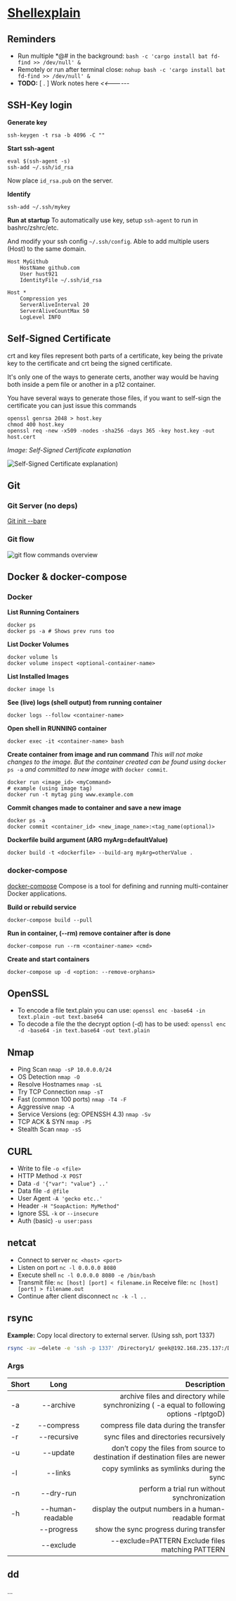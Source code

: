 # [Shellexplain](https://explainshell.com/)

## Reminders
- Run multiple *@# in the background: `bash -c 'cargo install bat fd-find >> /dev/null' &`
- Remotely or run after terminal close: `nohup bash -c 'cargo install bat fd-find >> /dev/null' &`
- **TODO:** [ . ] Work notes here *<<------*

## SSH-Key login
**Generate key**
<pre><code class="bash">ssh-keygen -t rsa -b 4096 -C "<email>"
</code></pre>

**Start ssh-agent**
<pre><code class="bash">eval $(ssh-agent -s)
ssh-add ~/.ssh/id_rsa
</code></pre>

Now place `id_rsa.pub` on the server.


**Identify**
<pre><code class="bash">ssh-add ~/.ssh/mykey
</code></pre>

**Run at startup**
To automatically use key, setup `ssh-agent` to run in bashrc/zshrc/etc.

And modify your ssh config `~/.ssh/config`. Able to add multiple users (Host) to the same domain.
<pre><code class="bash">Host MyGithub
    HostName github.com
    User hust921
    IdentityFile ~/.ssh/id_rsa

Host *
    Compression yes
    ServerAliveInterval 20
    ServerAliveCountMax 50
    LogLevel INFO
</code></pre>

## Self-Signed Certificate
crt and key files represent both parts of a certificate, key being the private key to the certificate and crt being the signed certificate.

It's only one of the ways to generate certs, another way would be having both inside a pem file or another in a p12 container.

You have several ways to generate those files, if you want to self-sign the certificate you can just issue this commands

<pre><code class="bash">openssl genrsa 2048 > host.key
chmod 400 host.key
openssl req -new -x509 -nodes -sha256 -days 365 -key host.key -out host.cert
</code></pre>

*Image: Self-Signed Certificate explanation*

![Self-Signed Certificate explanation](../images/self-signed-certificate.PNG))

## Git
### Git Server (no deps)
[Git init --bare](https://git-scm.com/book/en/v2/Git-on-the-Server-Setting-Up-the-Server)

### Git flow
![git flow commands overview](../images/git-flow-commands.png)

## Docker & docker-compose
### Docker
**List Running Containers**
<pre><code class="bash">docker ps
docker ps -a # Shows prev runs too
</code></pre>

**List Docker Volumes**
<pre><code class="bash">docker volume ls
docker volume inspect &lt;optional-container-name&gt;
</code></pre>

**List Installed Images**
<pre><code class="bash">docker image ls
</code></pre>

**See (live) logs (shell output) from running container**
<pre><code class="bash">docker logs --follow &lt;container-name&gt;
</code></pre>

**Open shell in RUNNING container**
<pre><code class="bash">docker exec -it &lt;container-name&gt; bash
</code></pre>

**Create container from image and run command**
*This will not make changes to the image. But the container created can be found using* `docker ps -a` *and committed to new image with* `docker commit`.
<pre><code class="bash">docker run &lt;image_id&gt; &lt;myCommand&gt;
# example (using image tag)
docker run -t mytag ping www.example.com
</code></pre>

**Commit changes made to container and save a new image**
<pre><code class="bash">docker ps -a 
docker commit &lt;container_id&gt; &lt;new_image_name&gt;:&lt;tag_name(optional)&gt;
</code></pre>

**Dockerfile build argument (ARG myArg=defaultValue)**
<pre><code class="bash">docker build -t &lt;dockerfile&gt; --build-arg myArg=otherValue .
</code></pre>

### docker-compose
[docker-compose](https://docs.docker.com/compose/) Compose is a tool for defining and running multi-container Docker applications.

**Build or rebuild service**
<pre><code class="bash">docker-compose build --pull
</code></pre>

**Run <cmd> in container, (--rm) remove container after <cmd> is done**
<pre><code class="bash">docker-compose run --rm &lt;container-name&gt; &lt;cmd&gt;
</code></pre>

**Create and start containers**
<pre><code class="bash">docker-compose up -d &lt;option: --remove-orphans&gt;
</code></pre>

## OpenSSL
- To encode a file text.plain you can use: `openssl enc -base64 -in text.plain -out text.base64`
- To decode a file the the decrypt option (-d) has to be used: `openssl enc -d -base64 -in text.base64 -out text.plain`

## Nmap
- Ping Scan `nmap -sP 10.0.0.0/24`
- OS Detection `nmap -O`
- Resolve Hostnames `nmap -sL`
- Try TCP Connection `nmap -sT`
- Fast (common 100 ports) `nmap -T4 -F`
- Aggressive `nmap -A`
- Service Versions (eg: OPENSSH 4.3) `nmap -Sv`
- TCP ACK & SYN `nmap -PS`
- Stealth Scan `nmap -sS`

## CURL
- Write to file `-o <file>`
- HTTP Method `-X POST`
- Data `-d '{"var": "value"} ..'`
- Data file `-d @file`
- User Agent `-A 'gecko etc..'`
- Header `-H "SoapAction: MyMethod"`
- Ignore SSL `-k` or `--insecure`
- Auth (basic) `-u user:pass`

## netcat
- Connect to server `nc <host> <port>`
- Listen on port `nc -l 0.0.0.0 8080`
- Execute shell `nc -l 0.0.0.0 8080 -e /bin/bash`
- Transmit file: `nc [host] [port] < filename.in` Receive file: `nc [host] [port] > filename.out`
- Continue after client disconnect `nc -k -l ..`

## rsync
**Example:** Copy local directory to external server. (Using ssh, port 1337)
```bash
rsync -av –delete -e 'ssh -p 1337' /Directory1/ geek@192.168.235.137:/Directory2/
```

### Args
| Short          | Long         | Description  |
| :------------- | :----------: | -----------: |
| -a | --archive | archive files and directory while synchronizing ( -a equal to following options -rlptgoD) |
| -z | --compress | compress file data during the transfer |
| -r | --recursive | sync files and directories recursively |
| -u | --update | don’t copy the files from source to destination if destination files are newer |
| -l | --links  | copy symlinks as symlinks during the sync |
| -n | --dry-run | perform a trial run without synchronization |
| -h | --human-readable | display the output numbers in a human-readable format |
|    | --progress | show the sync progress during transfer |
|    | --exclude | --exclude=PATTERN Exclude files matching PATTERN |

## dd
...
